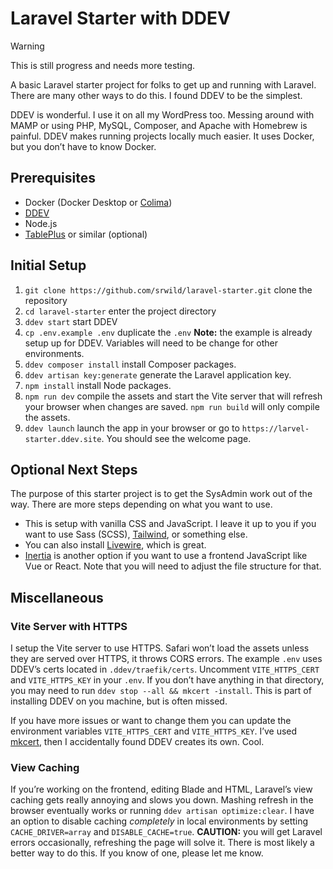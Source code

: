 # Laravel Starter with DDEV

> [!WARNING]
> This is still progress and needs more testing.

A basic Laravel starter project for folks to get up and running with Laravel. There are many other ways to do this. I found DDEV to be the simplest.

DDEV is wonderful. I use it on all my WordPress too. Messing around with MAMP or using PHP, MySQL, Composer, and Apache with Homebrew is painful. DDEV makes running projects locally much easier. It uses Docker, but you don’t have to know Docker.

## Prerequisites

- Docker (Docker Desktop or [Colima](https://github.com/abiosoft/colima))
- [DDEV](https://ddev.readthedocs.io/en/latest/users/install/docker-installation/)
- Node.js
- [TablePlus](https://github.com/abiosoft/colima) or similar (optional)

## Initial Setup

1. `git clone https://github.com/srwild/laravel-starter.git` clone the repository
2. `cd laravel-starter` enter the project directory
3. `ddev start` start DDEV
4. `cp .env.example .env` duplicate the `.env` **Note:** the example is already setup up for DDEV. Variables will need to be change for other environments.
5. `ddev composer install` install Composer packages.
6. `ddev artisan key:generate` generate the Laravel application key.
7. `npm install` install Node packages.
8. `npm run dev` compile the assets and start the Vite server that will refresh your browser when changes are saved. `npm run build` will only compile the assets.
9. `ddev launch` launch the app in your browser or go to `https://larvel-starter.ddev.site`. You should see the welcome page.

## Optional Next Steps

The purpose of this starter project is to get the SysAdmin work out of the way. There are more steps depending on what you want to use.

- This is setup with vanilla CSS and JavaScript. I leave it up to you if you want to use Sass (SCSS), [Tailwind](https://tailwindcss.com/docs/guides/laravel), or something else.
- You can also install [Livewire](https://livewire.laravel.com/docs/installation), which is great.
- [Inertia](https://inertiajs.com/server-side-setup) is another option if you want to use a frontend JavaScript like Vue or React. Note that you will need to adjust the file structure for that.

## Miscellaneous

### Vite Server with HTTPS

I setup the Vite server to use HTTPS. Safari won’t load the assets unless they are served over HTTPS, it throws CORS errors. The example `.env` uses DDEV’s certs located in `.ddev/traefik/certs`. Uncomment `VITE_HTTPS_CERT` and `VITE_HTTPS_KEY` in your `.env`.  If you don’t have anything in that directory, you may need to run `ddev stop --all && mkcert -install`. This is part of installing DDEV on you machine, but is often missed.

If you have more issues or want to change them you can update the environment variables `VITE_HTTPS_CERT` and `VITE_HTTPS_KEY`. I’ve used [mkcert](https://github.com/FiloSottile/mkcert), then I accidentally found DDEV creates its own. Cool.

### View Caching

If you’re working on the frontend, editing Blade and HTML, Laravel’s view caching gets really annoying and slows you down. Mashing refresh in the browser eventually works or running `ddev artisan optimize:clear`. I have an option to disable caching *completely* in local environments by setting `CACHE_DRIVER=array` and `DISABLE_CACHE=true`. **CAUTION:** you will get Laravel errors occasionally, refreshing the page will solve it. There is most likely a better way to do this. If you know of one, please let me know.
